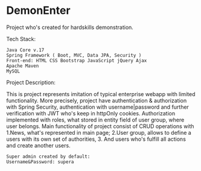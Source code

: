 # DemonEnter

Project who's created for hardskills demonstration.


Tech Stack: 

	Java Core v.17
	Spring Framework ( Boot, MVC, Data JPA, Security ) 
	Front-end: HTML CSS Bootstrap JavaScript jQuery Ajax
	Apache Maven
	MySQL

Project Description:

  This is project represents imitation of typical enterprise webapp with limited functionality. 
  More precisely, project have authentication & authorization with Spring Security, authentication with username|password and further verification with JWT who's keep in httpOnly cookies. Authorization implemented with roles, what stored in entity field of user group, where user belongs.
  Main functionality of project consist of CRUD operations with 1.News, what's represented in main page; 2.User group, allows to define a users with its own set of authorities, 3. And users who's fulfill all actions and create another users. 

	Super admin created by default: 
	Username&Password: supera

